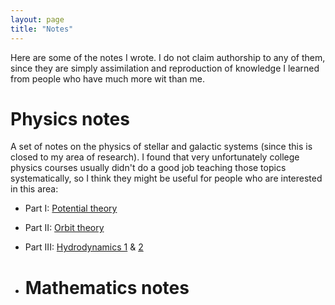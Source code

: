 ```yaml
---
layout: page
title: "Notes"
---
```

Here are some of the notes I wrote. I do not claim authorship to any of them, since they are simply assimilation and reproduction of knowledge I learned from people who have much more wit than me.

# Physics notes
A set of notes on the physics of stellar and galactic systems (since this is closed to my area of research). I found that very unfortunately college physics courses usually didn't do a good job teaching those topics systematically, so I think they might be useful for people who are interested in this area:
- Part I: [Potential theory](Potential.pdf)
- Part II: [Orbit theory](Orbits.pdf)
- Part III: [Hydrodynamics 1](Hydrodynamics_1.pdf) & [2](Hydrodynamics_2.pdf)

- # Mathematics notes
